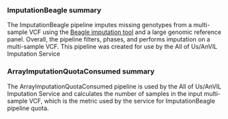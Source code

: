 ### ImputationBeagle summary

The ImputationBeagle pipeline imputes missing genotypes from a multi-sample VCF using the [Beagle imputation tool](https://faculty.washington.edu/browning/beagle/beagle.html) and a large genomic reference panel. Overall, the pipeline filters, phases, and performs imputation on a multi-sample VCF. This pipeline was created for use by the All of Us/AnVIL Imputation Service

### ArrayImputationQuotaConsumed summary

The ArrayImputationQuotaConsumed pipeline is used by the All of Us/AnVIL Imputation Service and calculates the number of samples in the input multi-sample VCF, which is the metric used by the service for ImputationBeagle pipeline quota.
